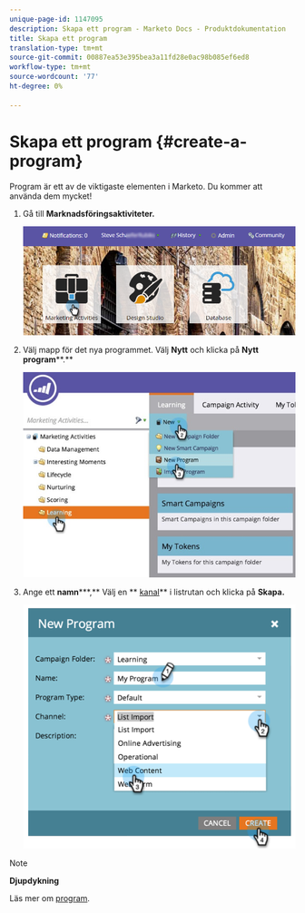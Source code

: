 ```yaml
---
unique-page-id: 1147095
description: Skapa ett program - Marketo Docs - Produktdokumentation
title: Skapa ett program
translation-type: tm+mt
source-git-commit: 00887ea53e395bea3a11fd28e0ac98b085ef6ed8
workflow-type: tm+mt
source-wordcount: '77'
ht-degree: 0%

---
```



# Skapa ett program {#create-a-program}

Program är ett av de viktigaste elementen i Marketo. Du kommer att använda dem mycket!

1. Gå till **Marknadsföringsaktiviteter.**

   ![](assets/login-marketing-activities.png)

1. Välj mapp för det nya programmet. Välj **Nytt** och klicka på **Nytt program****.**

   ![](assets/leadlifecycle.jpg)

1. Ange ett **namn*****,** Välj en ** [kanal](http://docs.marketo.com/display/DOCS/Create+a+Program+Channel)** i listrutan och klicka på **Skapa.**

   ![](assets/image2015-2-5-16-3a33-3a23.png)

>[!NOTE]
>
>**Djupdykning**
>
>Läs mer om [program](http://docs.marketo.com/display/docs/programs).


